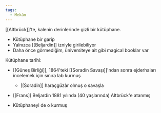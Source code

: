 ```yaml
---
tags:
  - Mekân
---  
```

  
[[Altbrück]]'te, kalenin derinlerinde gizli bir kütüphane.  

- Kütüphane bir garip  
- Yalnızca [[Beljardin]] izniyle girilebiliyor  
- Daha önce görmediğim, üniversiteye ait gibi magical booklar var  
  
  
Kütüphane tarihi:  

- [[Güneş Birliği]], 1864'teki [[Soradin Savaşı]]'ndan sonra ejderhaları incelemek için sınıra lab kurmuş  
	- [[Soradin]] haraçgüzâr olmuş o savaşla  

- [[Frans]] Beljardin 1881 yılında (40 yaşlarında) Altbrück'e atanmış  
- Kütüphaneyi de o kurmuş